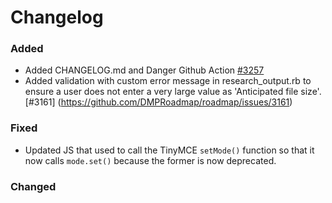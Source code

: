 # Changelog

### Added

- Added CHANGELOG.md and Danger Github Action [#3257](https://github.com/DMPRoadmap/roadmap/issues/3257)
- Added validation with custom error message in research_output.rb to ensure a user does not enter a very large value as 'Anticipated file size'. [#3161] (https://github.com/DMPRoadmap/roadmap/issues/3161)
### Fixed

- Updated JS that used to call the TinyMCE `setMode()` function so that it now calls `mode.set()` because the former is now deprecated.

### Changed

